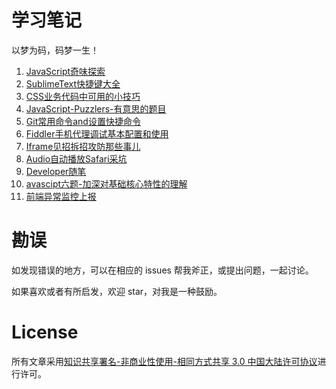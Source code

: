 # 学习笔记

以梦为码，码梦一生！

1. [JavaScript奇味探索][1]
2. [SublimeText快捷键大全][2]
3. [CSS业务代码中可用的小技巧][3]
4. [JavaScript-Puzzlers-有意思的题目][4]
5. [Git常用命令and设置快捷命令][5]
6. [Fiddler手机代理调试基本配置和使用][6]
7. [Iframe见招拆招攻防那些事儿][7]
8. [Audio自动播放Safari采坑][8]
9. [Developer随笔][9]
10. [avascipt六题-加深对基础核心特性的理解][10]
11. [前端异常监控上报][11]


# 勘误

如发现错误的地方，可以在相应的 issues 帮我斧正，或提出问题，一起讨论。

如果喜欢或者有所启发，欢迎 star，对我是一种鼓励。

# License

所有文章采用[知识共享署名-非商业性使用-相同方式共享 3.0 中国大陆许可协议][12]进行许可。


  [1]: https://github.com/xiaohuazheng/twbm/issues/1
  [2]: https://github.com/xiaohuazheng/twbm/issues/2
  [3]: https://github.com/xiaohuazheng/twbm/issues/3
  [4]: https://xiaohuazheng.github.io/puzzlers.html
  [5]: https://github.com/xiaohuazheng/twbm/issues/6
  [6]: https://github.com/xiaohuazheng/twbm/issues/7
  [7]: https://github.com/xiaohuazheng/twbm/issues/8
  [8]: https://github.com/xiaohuazheng/twbm/issues/9
  [9]: https://github.com/xiaohuazheng/twbm/issues/10
  [10]: https://github.com/xiaohuazheng/twbm/issues/11
  [11]: https://github.com/xiaohuazheng/twbm/issues/12
  [12]: https://creativecommons.org/licenses/by-nc-sa/3.0/cn/
